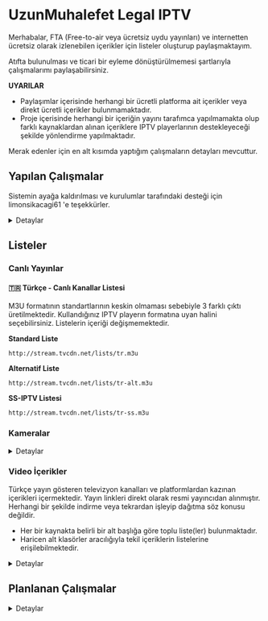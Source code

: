 # UzunMuhalefet Legal IPTV

Merhabalar,
FTA (Free-to-air veya ücretsiz uydu yayınları) ve internetten ücretsiz olarak izlenebilen içerikler için listeler oluşturup paylaşmaktayım. 

Atıfta bulunulması ve ticari bir eyleme dönüştürülmemesi şartlarıyla çalışmalarımı paylaşabilirsiniz.

**UYARILAR**
 - Paylaşımlar içerisinde herhangi bir ücretli platforma ait içerikler veya direkt ücretli içerikler bulunmamaktadır.
 - Proje içerisinde herhangi bir içeriğin yayını tarafımca yapılmamakta olup farklı kaynaklardan alınan içeriklere IPTV playerlarının destekleyeceği şekilde yönlendirme yapılmaktadır.

Merak edenler için en alt kısımda yaptığım çalışmaların detayları mevcuttur.

## Yapılan Çalışmalar

Sistemin ayağa kaldırılması ve kurulumlar tarafındaki desteği için limonsikacagi61 'e teşekkürler.
<details>
  <summary>Detaylar</summary>

### Canlı Kanalların Yönetimi

 - Ön-tanımsız (Headless) bir CMS (İYS) çözümü olan [Directus](https://directus.io/) sistemi ayağa kaldırılmıştır. 
 - Directus üzerinde gereken veri tipleri (Kanal, Yayın, Kategori vb.) oluşturulup. 450+ kanal için logo, yayın, kaynak vb. bilgiler girilmiştir. ![enter image description here](https://i.imgur.com/a2E1HAQ.png)
- Python ile geliştirilen sistem günlük olarak verileri [CMS API](https://docs.directus.io/reference/introduction.html) üzerinden çekip, yayınları denetleyip en yüksek öncelikli linke yönlendirme yapmaktadır.
- Yayınların denetiminde basit istek atılıp cevap kontrol edilmektedir. FFmpeg çözümleri denenmiş fakat işlem süresini çok arttırması sebebiyle basit istek şekline geri döndürülmüştür.

### YT, DM, Twitch Yayınlarının Sabit Linkleri
- Python [Streamlink](https://streamlink.github.io/) kütüphanesi kullanılarak Youtube, Dailymotion ve Twitch üzerinden yayın yapan kanallar için sabit link oluşturan bir sistem geliştirilmiştir.
- Sistem kendisine tanımlanan konfigürasyon dosyaları üzerinden [Github Actions](https://github.com/features/actions) kullanarak 2 saat aralıklar ile yayınları Multivariant (Master) ve Best (En Yüksek Kalite) listeleri güncellemektedir.

```
https://github.com/UzunMuhalefet/yayinlar
```

### YT, DM, Twitch Yayınlarının Dinamik Linkleri
- [Query Streamlink](https://github.com/BellezaEmporium/query-streamlink/tree/flask) reposu [Render](https://render.com/) platformu üzerinde ücretsiz hesap ile aktif edilmiştir.
- Streamlink desteği olan sitelere ait yayının bulunduğu linkler *url* sorgu parametresi ile geçilerek sonuç alınabilir. 
- NOT: IP adresi bazlı link koruması bulunan sitelerde çalışmaz. Youtube, Dailymotion, Twitch siteleri için çalışmaktadır fakat ülke bazlı kısıtlama bulunan içeriklerde çalışmayabilir.

```
https://tvcdn.onrender.com/iptv-query?url={ICERIK_ADRESI}&.m3u8
```

### Ticket (Secure Token) İçeren Sistemler
- Stabil clean (saf) linki bulunmayan platform ve yayınları listelere ekleyebilmek için PHP ve Regex kullanılarak son kullanıcı için link elde eden basit scriptler geliştirilmiş ve [serv00](https://www.serv00.com/) platformu üzerinde ücretsiz hesap ile çalıştırılmaktadır.

<details>
  <summary>Detaylar</summary>

#### Click2Stream (click2stream.com)
Pattern:
```
https://uzunmuhalefet.serv00.net/angelcam.php?id={SUBDOMAIN}&.m3u8
```

Örnek Yayın:
`https://abana-belediyesi.click2stream.com/`

Yayın URL:
`https://uzunmuhalefet.serv00.net/angelcam.php?id=abana-belediyesi&.m3u8`

#### IPCamLive (ipcamlive.com)
Pattern:
```
https://uzunmuhalefet.serv00.net/ipcamlive.php?id={ALIAS/ID}&.m3u8
```

Örnek Yayın:
`https://ipcamlive.com/player/player.php?alias=655b2fd67214e`

Yayın URL:
`https://uzunmuhalefet.serv00.net/ipcamlive.php?id=655b2fd67214e&.m3u8`

#### RTSP Me (rtsp.me)
Pattern:
```
https://uzunmuhalefet.serv00.net/rtspme.php?id={ID}&.m3u8
```

Örnek Yayın:
`https://rtsp.me/embed/QRHD7Y2Q/`

Yayın URL:
`https://uzunmuhalefet.serv00.net/rtspme.php?id=QRHD7Y2Q&.m3u8`

#### Bursa Büyükşehir Belediyesi
Pattern:
```
https://uzunmuhalefet.serv00.net/bursa.php?id={ID}&.m3u8
```

Örnek Yayın:
`https://www.bursabuyuksehir.tv/canli-yunus-emre-kavsagi-yeni-23542.html`

Yayın URL:
`https://uzunmuhalefet.serv00.net/bursa.php?id=23542&.m3u8`

#### Kocaeli Büyükşehir Belediyesi
Pattern:
```
https://uzunmuhalefet.serv00.net/kocaeli.php?id={ID}&.m3u8
```

Örnek Yayın:
`https://kocaeliyiseyret.com/Kamera/Index/cumhuriyet-bulvari2/2035`

Yayın URL:
`https://uzunmuhalefet.serv00.net/kocaeli.php?id=2035&.m3u8`

</details>

### EPG (Elektronik Program Rehberi)
IPTV Org ekibinin geliştirdiği [EPG](https://github.com/iptv-org/epg) yazılımı kurulup devreye alınmıştır.
Destekleyen playerlarda aşağıdaki URL eklenip kullanılabilir.

```
http://epg.tvcdn.net/guide/tr-guide.xml
```

</details>

## Listeler

### Canlı Yayınlar

#### 🇹🇷 Türkçe - Canlı Kanallar Listesi
M3U formatının standartlarının keskin olmaması sebebiyle 3 farklı çıktı üretilmektedir. Kullandığınız IPTV playerın formatına uyan halini seçebilirsiniz. Listelerin içeriği değişmemektedir.

**Standard Liste**
```
http://stream.tvcdn.net/lists/tr.m3u
```

**Alternatif Liste**
```
http://stream.tvcdn.net/lists/tr-alt.m3u
```

**SS-IPTV Listesi**
```
http://stream.tvcdn.net/lists/tr-ss.m3u
```

### Kameralar
<details>
  <summary>Detaylar</summary>

#### 🇹🇷 Türkiye - Canlı Kameralar Listesi

Türkiye ve KKTC'de bulunan aktif canlı yayın yapan kameraları içerir.

**Liste URL**
```
http://stream.tvcdn.net/lists/tr-cam.m3u
```

#### 🌎 Dünya - Havaalanları Kameraları Listesi
Dünya genelinden canlı yayın yapan havaalanlarına ait kameraları içerir.
Kameralar ülke bazlı gruplanmıştır, eğer var ise IATA kodları belirtilmiştir.
Kaynak: https://airportwebcams.net/

**Liste URL**
```
https://github.com/UzunMuhalefet/Legal-IPTV/raw/main/lists/cameras/categories/airports.m3u
```

#### 🇺🇸 Amerika - Trafik Kameraları
Amerika'da yer alan trafik kameralarını içermektedir.

<details>
  <summary>Listeler</summary>

| Eyalet | Liste URL |
|--|--|
| California | <code>https://github.com/UzunMuhalefet/Legal-IPTV/raw/main/lists/cameras/countries/us/traffic/ca.m3u</code> |
| Colorado | <code>https://github.com/UzunMuhalefet/Legal-IPTV/raw/main/lists/cameras/countries/us/traffic/co.m3u</code> |
| Delaware | <code>https://github.com/UzunMuhalefet/Legal-IPTV/raw/main/lists/cameras/countries/us/traffic/de.m3u</code> |
| Georgia | <code>https://github.com/UzunMuhalefet/Legal-IPTV/raw/main/lists/cameras/countries/us/traffic/ga.m3u</code> |
| Hawaii | <code>https://github.com/UzunMuhalefet/Legal-IPTV/raw/main/lists/cameras/countries/us/traffic/hi.m3u</code> |
| Iowa | <code>https://github.com/UzunMuhalefet/Legal-IPTV/raw/main/lists/cameras/countries/us/traffic/ia.m3u</code> |
| Louisana | <code>https://github.com/UzunMuhalefet/Legal-IPTV/raw/main/lists/cameras/countries/us/traffic/la.m3u</code> |
| Minnesota | <code>https://github.com/UzunMuhalefet/Legal-IPTV/raw/main/lists/cameras/countries/us/traffic/mn.m3u</code> |
| Nevada | <code>https://github.com/UzunMuhalefet/Legal-IPTV/raw/main/lists/cameras/countries/us/traffic/nv.m3u</code>|
| New York | <code>https://github.com/UzunMuhalefet/Legal-IPTV/raw/main/lists/cameras/countries/us/traffic/ny.m3u</code> |
| Oklahoma | <code>https://github.com/UzunMuhalefet/Legal-IPTV/raw/main/lists/cameras/countries/us/traffic/ok.m3u</code> |
| South Carolina | <code>https://github.com/UzunMuhalefet/Legal-IPTV/raw/main/lists/cameras/countries/us/traffic/sc.m3u</code> |
| Virginia | <code>https://github.com/UzunMuhalefet/Legal-IPTV/raw/main/lists/cameras/countries/us/traffic/va.m3u</code> |
</details>

</details>

### Video İçerikler

Türkçe yayın gösteren televizyon kanalları ve platformlardan kazınan içerikleri içermektedir. Yayın linkleri direkt olarak resmi yayıncıdan alınmıştır. Herhangi bir şekilde indirme veya tekrardan işleyip dağıtma söz konusu değildir.

- Her bir kaynakta belirli bir alt başlığa göre toplu liste(ler) bulunmaktadır.
- Haricen alt klasörler aracılığıyla tekil içeriklerin listelerine erişilebilmektedir.

<details>
<summary> Detaylar </summary>

| İçerik | Liste URL |
|--|--|
| TRT 1 - Arşiv | <code>https://github.com/UzunMuhalefet/Legal-IPTV/raw/main/lists/video/sources/www-trt1-com-tr/arsiv.m3u</code>|
| TRT 1 - Programlar | <code>https://github.com/UzunMuhalefet/Legal-IPTV/raw/main/lists/video/sources/www-trt1-com-tr/programlar.m3u</code>|
| Kanal D - Dizi Arşivi | <code>https://github.com/UzunMuhalefet/Legal-IPTV/raw/main/lists/video/sources/www-kanald-com-tr/arsiv-diziler.m3u</code>|
| Kanal D - Program Arşivi | <code>https://github.com/UzunMuhalefet/Legal-IPTV/raw/main/lists/video/sources/www-kanald-com-tr/arsiv-programlar.m3u</code>|
| Show TV - Dizi Arşivi | <code>https://github.com/UzunMuhalefet/Legal-IPTV/raw/main/lists/video/sources/www-showtv-com-tr/arsiv-diziler.m3u</code>|
| Show TV - Program Arşivi | <code>https://github.com/UzunMuhalefet/Legal-IPTV/raw/main/lists/video/sources/www-showtv-com-tr/arsiv-programlar.m3u</code>|
| Now TV - Dizi Arşivi | <code>https://github.com/UzunMuhalefet/Legal-IPTV/raw/main/lists/video/sources/www-nowtv-com-tr/dizi-arsivi.m3u</code>|
| Now TV - Program Arşivi | <code>https://github.com/UzunMuhalefet/Legal-IPTV/raw/main/lists/video/sources/www-nowtv-com-tr/program-arsivi.m3u</code>|
| Star TV - Arşiv | <code>https://github.com/UzunMuhalefet/Legal-IPTV/raw/main/lists/video/sources/www-startv-com-tr/arsiv.m3u</code> |
| TV8 | <code>https://github.com/UzunMuhalefet/Legal-IPTV/raw/main/lists/video/sources/www-tv8-com-tr/all.m3u</code>|
| teve2 - Diziler | <code>https://github.com/UzunMuhalefet/Legal-IPTV/raw/main/lists/video/sources/www-teve2-com-tr/diziler.m3u</code>|
| teve2 - Programlar | <code>https://github.com/UzunMuhalefet/Legal-IPTV/raw/main/lists/video/sources/www-teve2-com-tr/programlar.m3u</code>|
| DMAX | <code>https://github.com/UzunMuhalefet/Legal-IPTV/raw/main/lists/video/sources/www-dmax-com-tr/all.m3u</code>|
| TLC | <code>https://github.com/UzunMuhalefet/Legal-IPTV/raw/main/lists/video/sources/www-tlctv-com-tr/all.m3u</code>|
| TV 360 - Arşiv | <code>https://github.com/UzunMuhalefet/Legal-IPTV/raw/main/lists/video/sources/www-tv360-com-tr/arsiv.m3u</code>|
| TV 360 - Programlar | <code>https://github.com/UzunMuhalefet/Legal-IPTV/raw/main/lists/video/sources/www-tv360-com-tr/programlar.m3u</code>|
| TV 4 | <code>https://github.com/UzunMuhalefet/Legal-IPTV/raw/main/lists/video/sources/www-tv4-com-tr/all.m3u</code>|
| CNN Türk - Belgeseller | <code>https://github.com/UzunMuhalefet/Legal-IPTV/raw/main/lists/video/sources/www-cnnturk-com/belgeseller.m3u</code>|
| TRT Çocuk | <code>https://github.com/UzunMuhalefet/Legal-IPTV/raw/main/lists/video/sources/www-trtcocuk-net-tr/all.m3u</code>
| Cartoon Network | <code>https://github.com/UzunMuhalefet/Legal-IPTV/raw/main/lists/video/sources/www-cartoonnetwork-com-tr/videolar.m3u</code>|

</details>


## Planlanan Çalışmalar
<details>
  <summary>Detaylar</summary>

### 🌎 Dünya Kameraları

Belirli konseptlere, ülke, bölge ve platform (websitesi) özelinde listeler çıkartmayı planlıyorum. Talep ettiğiniz bir konsept var ise belirtebilirsiniz.

**Planlanan Playlistler**
1. Amerika Trafik Kameraları
2. Dünya - Şehir Kameraları
  

</details>
